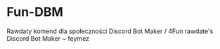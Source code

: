 # Fun-DBM
Rawdaty komend dla społeczności Discord Bot Maker / 4Fun rawdate's Discord Bot Maker ~ feymez
